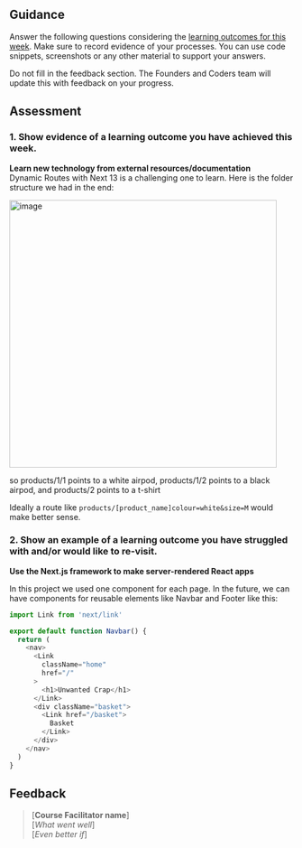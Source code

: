 ## Guidance
Answer the following questions considering the [learning outcomes for this week](https://learn.foundersandcoders.com/course/syllabus/developer/full-stack-app/learning-outcomes/).
Make sure to record evidence of your processes. You can use code snippets, screenshots or any other material to support your answers.

Do not fill in the feedback section. The Founders and Coders team will update this with feedback on your progress.

## Assessment
 ### 1. Show evidence of a learning outcome you have achieved this week.
**Learn new technology from external resources/documentation**  
Dynamic Routes with Next 13 is a challenging one to learn. Here is the folder structure we had in the end:

<img width="474" alt="image" src="https://github.com/fac28/yuqing--progress-log/assets/44486576/09a1ddea-d00b-434d-82f4-46d8a7baaa1f">

so products/1/1 points to a white airpod, products/1/2 points to a black airpod, and products/2 points to a t-shirt

Ideally a route like ```products/[product_name]colour=white&size=M``` would make better sense.

 ### 2. Show an example of a learning outcome you have struggled with and/or would like to re-visit.
**Use the Next.js framework to make server-rendered React apps**

In this project we used one component for each page. In the future, we can have components for reusable elements like Navbar and Footer like this:

```JavaScript
import Link from 'next/link'

export default function Navbar() {
  return (
    <nav>
      <Link
        className="home"
        href="/"
      >
        <h1>Unwanted Crap</h1>
      </Link>
      <div className="basket">
        <Link href="/basket">
          Basket
        </Link>
      </div>
    </nav>
  )
}
```


## Feedback
> [**Course Facilitator name**]  
> [*What went well*]  
> [*Even better if*]
